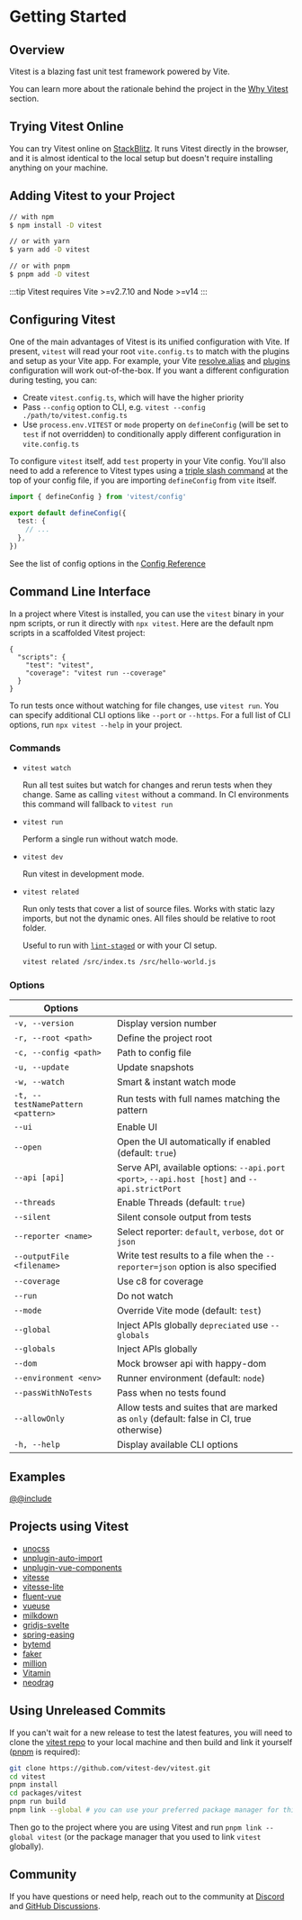 # Getting Started

<DevelopmentWarning/>

## Overview

Vitest is a blazing fast unit test framework powered by Vite.

You can learn more about the rationale behind the project in the [Why Vitest](./why) section.

## Trying Vitest Online

You can try Vitest online on [StackBlitz](https://vitest.new). It runs Vitest directly in the browser, and it is almost identical to the local setup but doesn't require installing anything on your machine.

## Adding Vitest to your Project

```bash
// with npm
$ npm install -D vitest

// or with yarn
$ yarn add -D vitest

// or with pnpm
$ pnpm add -D vitest
```

:::tip
Vitest requires Vite >=v2.7.10 and Node >=v14
:::

## Configuring Vitest

One of the main advantages of Vitest is its unified configuration with Vite. If present, `vitest` will read your root `vite.config.ts` to match with the plugins and setup as your Vite app. For example, your Vite [resolve.alias](https://vitejs.dev/config/#resolve-alias) and [plugins](https://vitejs.dev/guide/using-plugins.html) configuration will work out-of-the-box. If you want a different configuration during testing, you can:

- Create `vitest.config.ts`, which will have the higher priority
- Pass `--config` option to CLI, e.g. `vitest --config ./path/to/vitest.config.ts`
- Use `process.env.VITEST` or `mode` property on `defineConfig` (will be set to `test` if not overridden) to conditionally apply different configuration in `vite.config.ts`

To configure `vitest` itself, add `test` property in your Vite config. You'll also need to add a reference to Vitest types using a [triple slash command](https://www.typescriptlang.org/docs/handbook/triple-slash-directives.html#-reference-types-) at the top of your config file, if you are importing `defineConfig` from `vite` itself.

```ts
import { defineConfig } from 'vitest/config'

export default defineConfig({
  test: {
    // ...
  },
})
```

See the list of config options in the [Config Reference](../config/)

## Command Line Interface

In a project where Vitest is installed, you can use the `vitest` binary in your npm scripts, or run it directly with `npx vitest`. Here are the default npm scripts in a scaffolded Vitest project:

<!-- prettier-ignore -->
```json5
{
  "scripts": {
    "test": "vitest",
    "coverage": "vitest run --coverage"
  }
}
```

To run tests once without watching for file changes, use `vitest run`.
You can specify additional CLI options like `--port` or `--https`. For a full list of CLI options, run `npx vitest --help` in your project.

### Commands

* `vitest watch`

  Run all test suites but watch for changes and rerun tests when they change. Same as calling `vitest` without a command. In CI environments this command will fallback to `vitest run`

* `vitest run`

  Perform a single run without watch mode.

* `vitest dev`

  Run vitest in development mode.

* `vitest related`

  Run only tests that cover a list of source files. Works with static lazy imports, but not the dynamic ones. All files should be relative to root folder.

  Useful to run with [`lint-staged`](https://github.com/okonet/lint-staged) or with your CI setup.

  ```bash
  vitest related /src/index.ts /src/hello-world.js
  ```

### Options

| Options       |               |
| ------------- | ------------- |
| `-v, --version` | Display version number |
| `-r, --root <path>` | Define the project root |
| `-c, --config <path>` | Path to config file |
| `-u, --update` | Update snapshots |
| `-w, --watch` | Smart & instant watch mode |
| `-t, --testNamePattern <pattern>` | Run tests with full names matching the pattern |
| `--ui` | Enable UI |
| `--open` | Open the UI automatically if enabled (default: `true`) |
| `--api [api]` | Serve API, available options: `--api.port <port>`, `--api.host [host]` and `--api.strictPort` |
| `--threads` | Enable Threads (default: `true`) |
| `--silent` | Silent console output from tests |
| `--reporter <name>` | Select reporter: `default`, `verbose`, `dot` or `json` |
| `--outputFile <filename>` | Write test results to a file when the `--reporter=json` option is also specified |
| `--coverage` | Use c8 for coverage |
| `--run` | Do not watch |
| `--mode` | Override Vite mode (default: `test`) |
| `--global` | Inject APIs globally `depreciated` use `--globals` |
| `--globals` | Inject APIs globally |
| `--dom` | Mock browser api with happy-dom |
| `--environment <env>` | Runner environment (default: `node`) |
| `--passWithNoTests` | Pass when no tests found |
| `--allowOnly` | Allow tests and suites that are marked as `only` (default: false in CI, true otherwise) |
| `-h, --help` | Display available CLI options |

## Examples

[@@include](../../../examples/README.md)

## Projects using Vitest

- [unocss](https://github.com/antfu/unocss)
- [unplugin-auto-import](https://github.com/antfu/unplugin-auto-import)
- [unplugin-vue-components](https://github.com/antfu/unplugin-vue-components)
- [vitesse](https://github.com/antfu/vitesse)
- [vitesse-lite](https://github.com/antfu/vitesse-lite)
- [fluent-vue](https://github.com/demivan/fluent-vue)
- [vueuse](https://github.com/vueuse/vueuse)
- [milkdown](https://github.com/Saul-Mirone/milkdown)
- [gridjs-svelte](https://github.com/iamyuu/gridjs-svelte)
- [spring-easing](https://github.com/okikio/spring-easing)
- [bytemd](https://github.com/bytedance/bytemd)
- [faker](https://github.com/faker-js/faker)
- [million](https://github.com/aidenybai/million)
- [Vitamin](https://github.com/wtchnm/Vitamin)
- [neodrag](https://github.com/PuruVJ/neodrag)

## Using Unreleased Commits

If you can't wait for a new release to test the latest features, you will need to clone the [vitest repo](https://github.com/vitest-dev/vitest) to your local machine and then build and link it yourself ([pnpm](https://pnpm.io/) is required):

```bash
git clone https://github.com/vitest-dev/vitest.git
cd vitest
pnpm install
cd packages/vitest
pnpm run build
pnpm link --global # you can use your preferred package manager for this step
```

Then go to the project where you are using Vitest and run `pnpm link --global vitest` (or the package manager that you used to link `vitest` globally).

## Community

If you have questions or need help, reach out to the community at [Discord](https://chat.vitest.dev) and [GitHub Discussions](https://github.com/vitest-dev/vitest/discussions).
